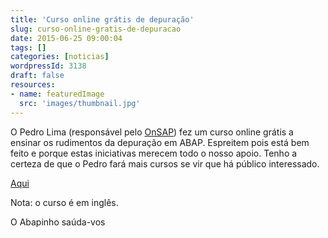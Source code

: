 ```yaml
---
title: 'Curso online grátis de depuração'
slug: curso-online-gratis-de-depuracao
date: 2015-06-25 09:00:04
tags: []
categories: [noticias]
wordpressId: 3138
draft: false
resources:
- name: featuredImage
  src: 'images/thumbnail.jpg'
---
```

O Pedro Lima (responsável pelo [OnSAP][1]) fez um curso online grátis a ensinar os rudimentos da depuração em ABAP. Espreitem pois está bem feito e porque estas iniciativas merecem todo o nosso apoio. Tenho a certeza de que o Pedro fará mais cursos se vir que há público interessado.

[Aqui][2]

Nota: o curso é em inglês.

O Abapinho saúda-vos

   [1]: http://www.onsap.com/
   [2]: http://academy.onsap.com
